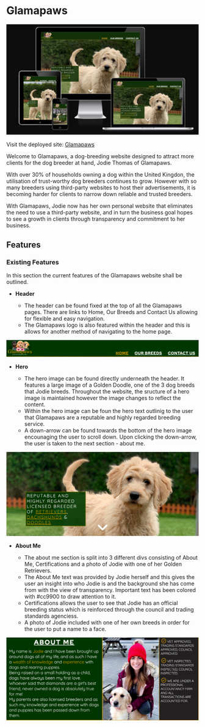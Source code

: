 # Glamapaws

![Glamapaws shown on a variety of screen sizes](assets/images/responsive-image.png)

Visit the deployed site: [Glamapaws](https://cameronjamesw.github.io/glamapaws/index.html)

Welcome to Glamapaws, a dog-breeding website designed to attract more clients for the dog breeder at hand, Jodie Thomas of Glamapaws.

With over 30% of households owning a dog within the United Kingdon, the utilisation of trust-worthy dog breeders continues to grow. However with so many breeders using third-party websites to host their advertisements, it is becoming harder for clients to narrow down reliable and trusted breeders. 

With Glamapaws, Jodie now has her own personal website that eliminates the need to use a third-party website, and in turn the business goal hopes to see a growth in clients through transparency and commitment to her business. 

## Features 

### Existing Features 

In this section the current features of the Glamapaws website shall be outlined. 

- __Header__

    - The header can be found fixed at the top of all the Glamapaws pages. There are links to Home, Our Breeds and Contact Us allowing for flexible and easy navigation.
    - The Glamapaws logo is also featured within the header and this is allows for another method of navigating to the home page.

![Screenshot of the header of the Glamapaws page, showing the logo and the navigation bar](assets/images/header-screenshot.png)

- __Hero__

    - The hero image can be found directly underneath the header. It features a large image of a Golden Doodle, one of the 3 dog breeds that Jodie breeds. Throughout the website, the sructure of a hero image is maintained however the image changes to reflect the content.
    - Within the hero image can be foun the hero text outlinig to the user that Glamapaws are a reputable and highly regarded breeding service.
    - A down-arrow can be found towards the bottom of the hero image encounaging the user to scroll down. Upon clicking the down-arrow, the user is taken to the next section - about me. 

![Screenshot of the hero image of a golden doodle with the hero text. The hero text reads 'reputable and highly regarded breeder of retrievers, dachshunds & doodles.](assets/images/hero-screenshot.png)

- __About Me__

    - The about me section is split into 3 different divs consisting of About Me, Certifications and a photo of Jodie with one of her Golden Retrievers.
    - The About Me text was provided by Jodie herself and this gives the user an insight into who Jodie is and the background she has come from with the view of transparency. Important text has been colored with #cc9900 to draw attention to it.
    - Certifications allows the user to see that Jodie has an official breeding status which is reinforced through the council and trading standards agenciess.
    - A photo of Jodie included with one of her own breeds in order for the user to put a name to a face.

![Screenshot of the about me section which includes a photo of Jodie with a Golden Retriever, the About Me text and a list of Jodie's certifications](assets/images/about-me-screenshot.png)